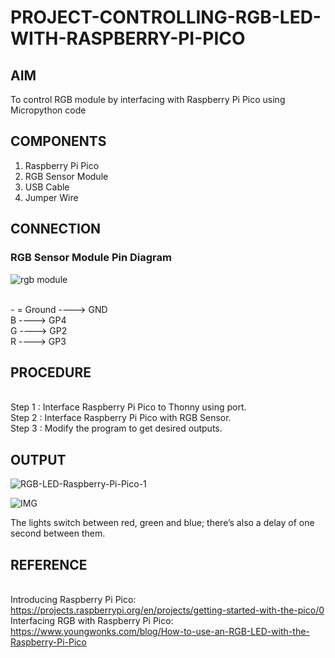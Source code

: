 # PROJECT-CONTROLLING-RGB-LED-WITH-RASPBERRY-PI-PICO


## AIM
To control RGB module by interfacing with Raspberry Pi Pico using Micropython code

## COMPONENTS
1) Raspberry Pi Pico
2) RGB Sensor Module
3) USB Cable
4) Jumper Wire


## CONNECTION
### RGB Sensor Module Pin Diagram
 
![rgb module](https://github.com/user-attachments/assets/988f7ff3-d6c2-437d-990f-909ec38254dd)

<br> - = Ground ----> GND
<br> B ----> GP4
<br> G ----> GP2
<br> R ----> GP3


## PROCEDURE
<br> Step 1 : Interface Raspberry Pi Pico to Thonny using port.
<br> Step 2 : Interface Raspberry Pi Pico with RGB Sensor.
<br> Step 3 : Modify the program to get desired outputs.


## OUTPUT

 ![RGB-LED-Raspberry-Pi-Pico-1](https://github.com/user-attachments/assets/87ac053d-c829-4937-8207-0531e71e6d2e)

 ![IMG](https://github.com/user-attachments/assets/78ba9644-7d04-4db9-b6a3-42f7535718f1)


The lights switch between red, green and blue; there’s also a delay of one second between them.


## REFERENCE

<br> Introducing Raspberry Pi Pico: https://projects.raspberrypi.org/en/projects/getting-started-with-the-pico/0
<br> Interfacing RGB with  Raspberry Pi Pico: https://www.youngwonks.com/blog/How-to-use-an-RGB-LED-with-the-Raspberry-Pi-Pico
